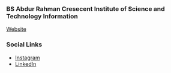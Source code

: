 ### BS Abdur Rahman Cresecent Institute of Science and Technology Information
[Website](https://crescent.education/)

### Social Links
* [Instagram](https://www.instagram.com/owasp_bsacist/?hl=en)
* [LinkedIn](https://www.linkedin.com/company/owasp-bsacist/about/?viewAsMember=true)


